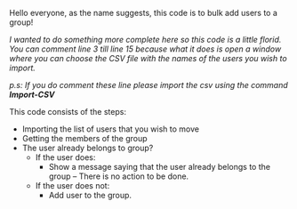 <p> Hello everyone, as the name suggests, this code is to bulk add users to a group!</p>
<p><em>I wanted to do something more complete here so this code is a little florid. You can comment line 3 till line 15 because what it does is open a window where you can choose the CSV file with the names of the users you wish to import.</em></p>
<p><em>p.s: If you do comment these line please import the csv using the command <strong>Import-CSV</strong></em></p>

<p>This code consists of the steps:
    <ul>
        <li>Importing the list of users that you wish to move</li>
        <li>Getting the members of the group</li>
        <li>The user already belongs to group?
            <ul>
                <li>If the user does:
                    <ul>
                        <li>Show a message saying that the user already belongs to the group – There is no action to be done.</li>
                    </ul>
                </li>
                <li>If the user does not:
                    <ul>
                        <li>Add user to the group.</li>
                    </ul>
                </li>
            </ul>
        </li>
    </ul>
</p>

